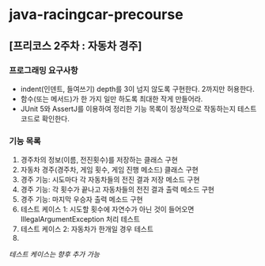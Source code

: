 # java-racingcar-precourse

## [프리코스 2주차 : 자동차 경주]
### 프로그래밍 요구사항
- indent(인덴트, 들여쓰기) depth를 3이 넘지 않도록 구현한다. 2까지만 허용한다.
- 함수(또는 메서드)가 한 가지 일만 하도록 최대한 작게 만들어라.
- JUnit 5와 AssertJ를 이용하여 정리한 기능 목록이 정상적으로 작동하는지 테스트 코드로 확인한다.

### 기능 목록
1. 경주차의 정보(이름, 전진횟수)를 저장하는 클래스 구현
2. 자동차 경주(경주차, 게임 횟수, 게임 진행 메소드) 클래스 구현
3. 경주 기능: 시도마다 각 자동차들의 전진 결과 저장 메소드 구현
4. 경주 기능: 각 횟수가 끝나고 자동차들의 전진 결과 출력 메소드 구현
5. 경주 기능: 마지막 우승자 출력 메소드 구현
6. 테스트 케이스 1: 시도할 횟수에 자연수가 아닌 것이 들어오면 IllegalArgumentException 처리 테스트
7. 테스트 케이스 2: 자동차가 한개일 경우 테스트
8. 
*테스트 케이스는 향후 추가 가능*
